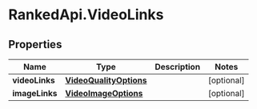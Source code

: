 # RankedApi.VideoLinks

## Properties
Name | Type | Description | Notes
------------ | ------------- | ------------- | -------------
**videoLinks** | [**VideoQualityOptions**](VideoQualityOptions.md) |  | [optional] 
**imageLinks** | [**VideoImageOptions**](VideoImageOptions.md) |  | [optional] 


